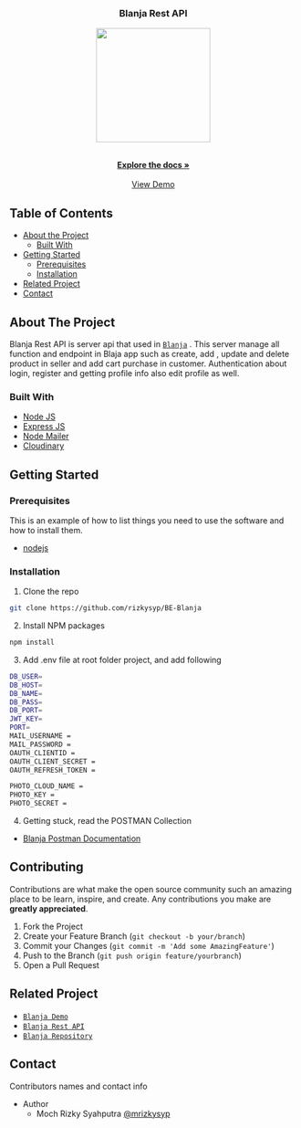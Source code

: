 <br />
<p align="center">

  <h3 align="center">Blanja Rest API</h3>
  <p align="center">
    <image align="center" width="200" src='./images/blanjarest.jpg' />
  </p>

  <p align="center">
    <br />
    <a href="https://github.com/rizkysyp/BE-Blanja"><strong>Explore the docs »</strong></a>
    <br />
    <br />
    <a href="https://blanja.rizkyproject.my.id/">View Demo</a>
  </p>
</p>



<!-- TABLE OF CONTENTS -->
## Table of Contents

* [About the Project](#about-the-project)
  * [Built With](#built-with)
* [Getting Started](#getting-started)
  * [Prerequisites](#prerequisites)
  * [Installation](#installation)
* [Related Project](#related-project)
* [Contact](#contact)



<!-- ABOUT THE PROJECT -->
## About The Project


Blanja Rest API is server api that used in [`Blanja`](https://blanja.rizkyproject.my.id/) . This server manage all function and endpoint in Blaja app such as create, add , update and delete product in seller and add cart purchase in customer.  Authentication about login, register and getting profile info also edit profile as well.


### Built With

* [Node JS](https://nodejs.org/en/docs/)
* [Express JS](https://expressjs.com/)
* [Node Mailer](https://nodemailer.com/)
* [Cloudinary](https://cloudinary.com/)


<!-- GETTING STARTED -->
## Getting Started

### Prerequisites

This is an example of how to list things you need to use the software and how to install them.

* [nodejs](https://nodejs.org/en/download/)

### Installation

1. Clone the repo
```sh
git clone https://github.com/rizkysyp/BE-Blanja
```
2. Install NPM packages
```sh
npm install
```
3. Add .env file at root folder project, and add following
```sh
DB_USER=
DB_HOST= 
DB_NAME=
DB_PASS=
DB_PORT=
JWT_KEY=
PORT=
MAIL_USERNAME = 
MAIL_PASSWORD = 
OAUTH_CLIENTID = 
OAUTH_CLIENT_SECRET = 
OAUTH_REFRESH_TOKEN = 

PHOTO_CLOUD_NAME =
PHOTO_KEY = 
PHOTO_SECRET = 

```
4. Getting stuck, read the POSTMAN Collection
* [Blanja Postman Documentation](https://documenter.getpostman.com/view/23906231/2s8ZDbXLpJE)


<!-- CONTRIBUTING -->
## Contributing

Contributions are what make the open source community such an amazing place to be learn, inspire, and create. Any contributions you make are **greatly appreciated**.

1. Fork the Project
2. Create your Feature Branch (`git checkout -b your/branch`)
3. Commit your Changes (`git commit -m 'Add some AmazingFeature'`)
4. Push to the Branch (`git push origin feature/yourbranch`)
5. Open a Pull Request



<!-- RELATED PROJECT -->
## Related Project
* [`Blanja Demo`](https://blanja.rizkyproject.my.id/)
* [`Blanja Rest API`](https://api-blanja.rizkyproject.my.id/)
* [`Blanja Repository`](https://github.com/rizkysyp/Blanja-FE.git)


<!-- CONTACT -->
## Contact

Contributors names and contact info

* Author
  * Moch Rizky Syahputra [@mrizkysyp](https://github.com/rizkysyp)
